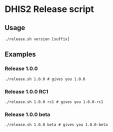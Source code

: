 # DHIS2 Release script

## Usage

```
./release.sh version [suffix]
```

## Examples

### Release 1.0.0

```
./release.sh 1.0.0 # gives you 1.0.0
```

### Release 1.0.0 RC1

```
./release.sh 1.0.0 rc1 # gives you 1.0.0-rc1
```

### Release 1.0.0 beta

```
./release.sh 1.0.0 beta # gives you 1.0.0-beta
```
